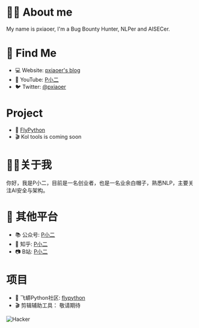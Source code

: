 # 👨‍💻 About me

My name is pxiaoer, I'm a Bug Bounty Hunter, NLPer and AISECer.

# 🧐 Find Me
* 💻 Website: [pxiaoer's blog](http://pxiaoer.blog)
* 🎥 YouTube: [P小二](https://www.youtube.com/channel/UCbyw8bPUuNgavS1WQVIjkvA)
* 🐦 Twitter: [@pxiaoer](https://twitter.com/pxiaoer)

# Project
* 🐍 [FlyPython](http://flypython.com)
* 🎬 Kol tools is coming soon

# 👨‍💻关于我

你好，我是P小二，目前是一名创业者，也是一名业余白帽子，熟悉NLP，主要关注AI安全与架构。

# 🧐 其他平台
* 📚 公众号: [P小二](https://tva1.sinaimg.cn/large/006tNbRwly1gbgye5xdxij30by0by3zb.jpg)
* 📝 知乎: [P小二](https://www.zhihu.com/people/xxg1413)
* 📷 B站: [P小二](https://space.bilibili.com/95159692)

# 项目
* 🐍 飞蟒Python社区: [flypython](http://flypython.com)
* 🎬 剪辑辅助工具： 敬请期待

![Hacker](https://i.giphy.com/media/YQitE4YNQNahy/giphy.webp)
